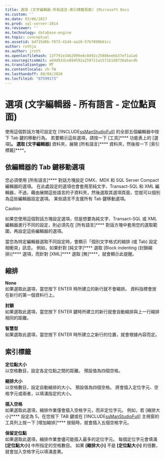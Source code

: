 ```yaml
---
title: 選項 (文字編輯器-所有語言-索引標籤頁面) |Microsoft Docs
ms.custom: ''
ms.date: 03/06/2017
ms.prod: sql-server-2014
ms.reviewer: ''
ms.technology: database-engine
ms.topic: conceptual
ms.assetid: bd715d6b-f873-41d4-aa10-57b7098b61cc
author: rothja
ms.author: jroth
ms.openlocfilehash: 13f791e34b2099e8c0492c25886ee6b37ef1a1a6
ms.sourcegitcommit: ad4d92dce894592a259721a1571b1d8736abacdb
ms.translationtype: MT
ms.contentlocale: zh-TW
ms.lasthandoff: 08/04/2020
ms.locfileid: "87599173"
---
```

# <a name="options-text-editor---all-languages--tabs-page"></a>選項 (文字編輯器 - 所有語言 - 定位點頁面)
  使用這個對話方塊可設定在 [!INCLUDE[ssManStudioFull](../includes/ssmanstudiofull-md.md)] 的全部五個編輯器中按下 Tab 鍵的移動行為。 若要顯示這些選項，請按一下 [工具]**** 功能表上的 [選項]****。 選取 [文字編輯器]**** 資料夾，展開 [所有語言]**** 資料夾，然後按一下 [索引標籤]****。  
  
## <a name="tabbing-options-by-editor"></a>依編輯器的 Tab 鍵移動選項  
 您必須使用 [所有語言]**** 對話方塊設定 DMX、MDX 和 SQL Server Compact 編輯器的選項。 在此處設定的選項也會套用至純文字、Transact-SQL 和 XML 編輯器，不過，藉由展開這些語言的子資料夾，然後選取其選項頁面，您就可以個別為這些編輯器設定選項。 某些語言不支援所有 Tab 鍵移動選項。  
  
> [!CAUTION]  
>  如果您使用這個對話方塊設定選項，但是想要為純文字、Transact-SQL 或 XML 編輯器進行不同的設定，則必須先在 [所有語言]**** 對話方塊中套用您的選取範圍，再設定這些編輯器的選項。  
  
 當您為特定編輯器選取不同設定時，會顯示「個別文字格式的縮排 (或 Tab) 設定相衝突」訊息。 例如，如果針對 [純文字]**** 選取 [Block indenting (封鎖縮排)]**** 選項，而針對 [XML]**** 選取 [無]****，就會顯示此提醒。  
  
## <a name="indenting"></a>縮排  
 **None**  
 如果選取此選項，當您按下 ENTER 時所建立的新行就不會縮排。 資料指標會放在新行的第一個資料行上。  
  
 **封鎖**  
 如果選取此選項，當您按下 ENTER 鍵時所建立的新行就會自動縮排與上一行縮排相同的距離。  
  
 **智慧型**  
 如果選取此選項，當您按下 ENTER 時所建立之新行的位置，就會根據內容而定。  
  
## <a name="tabs"></a>索引標籤  
 **定位點大小**  
 以空格數目，設定各定位點之間的距離。 預設值為四個空格。  
  
 **縮排大小**  
 以空格數目，設定自動縮排的大小。 預設值為四個空格。 將會插入定位字元、空格字元或兩者，以填滿指定的大小。  
  
 **插入空格**  
 如果選取此選項，縮排作業僅會插入空格字元，而非定位字元。 例如，若 [縮排大小]**** 設定為 5，在您按下 TAB 鍵或在 [!INCLUDE[ssManStudioFull](../includes/ssmanstudiofull-md.md)] 主視窗的工具列上按一下 [增加縮排]**** 按鈕時，就會插入五個空格字元。  
  
 **保留定位點**  
 如果選取此選項，縮排作業會儘可能插入最多的定位字元。 每個定位字元會填滿 **[定位點大小]** 中所指定的空格數目。 如果 **[縮排大小]** 不是 **[定位點大小]** 的倍數，就會加入空格字元以填滿差異。  
  
  

